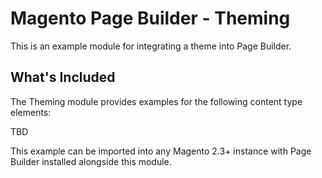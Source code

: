 # Magento Page Builder - Theming

This is an example module for integrating a theme into Page Builder.

## What's Included
The Theming module provides examples for the following content type elements:

TBD

This example can be imported into any Magento 2.3+ instance with Page Builder installed alongside this module.
